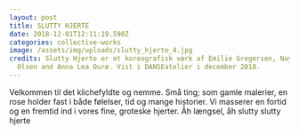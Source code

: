 ```yaml
---
layout: post
title: SLUTTY HJERTE
date: 2018-12-01T12:11:19.590Z
categories: collective-works
image: /assets/img/uploads/slutty_hjerte_4.jpg
credits: Slutty Hjerte er et koreografisk værk af Emilie Gregersen, Naya Moll
  Olsen and Anna Lea Ourø. Vist i DANSEatelier i december 2018.
---
```

Velkommen til det klichefyldte og nemme.
Små ting; som gamle malerier, en rose
holder fast i både følelser, tid og mange historier.
Vi masserer en fortid og en fremtid ind i vores fine, groteske hjerter.
Åh længsel, åh slutty slutty hjerte
